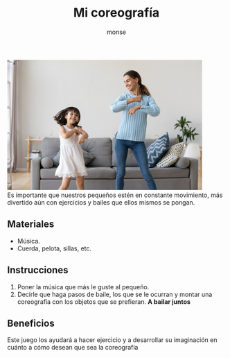 ﻿---
layout: post
title:  "Mi coreografía"
tags: [corporal]
categories: [ninos, actividad]
author: monse
image: /assets/posts/2020-06-30-mi-coreografia.jpeg
hidden: true
---
![Actividad corporal](/assets/posts/2020-06-30-mi-coreografia.jpeg)<br/>
Es importante que nuestros pequeños estén en constante movimiento, más divertido aún con ejercicios y bailes que ellos mismos se pongan. 

## Materiales 
- Música.
- Cuerda, pelota, sillas, etc. 

## Instrucciones 
1. Poner la música que más le guste al pequeño. 
2. Decirle que haga pasos de baile, los que se le ocurran y montar una coreografía con los objetos que se prefieran.
**A bailar juntos** 

## Beneficios 
Este juego los ayudará a hacer ejercicio y a desarrollar su imaginación en cuánto a cómo desean que sea la coreografía 